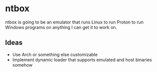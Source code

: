 # ntbox
ntbox is going to be an emulator that runs Linux to run Proton to run Windows programs on anything I can get it to work on.

## Ideas
- Use Arch or something else customizable
- Implement dynamic loader that supports emulated and host binaries somehow

